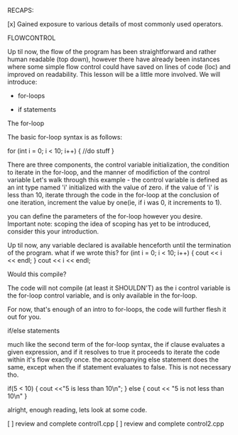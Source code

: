 RECAPS:

[x] Gained exposure to various details of most commonly used operators. 

FLOWCONTROL

Up til now, the flow of the program has been straightforward and rather human readable (top down), however there have already been instances where some
simple flow control could have saved on lines of code (loc) and improved on readability. This lesson will be a little more involved. We will introduce:


- for-loops

- if statements


The for-loop

The basic for-loop syntax is as follows:

for (int i = 0; i < 10; i++) {
	//do stuff
}

There are three components, the control variable initialization, the condition to iterate in the for-loop, and the manner of modifiction of the control variable
Let's walk through this example - 
the control variable is defined as an int type named 'i' initialized with the value of zero. 
if the value of 'i' is less than 10, iterate through the code in the for-loop
at the conclusion of one iteration, increment the value by one(ie, if i was 0, it increments to 1).

you can define the parameters of the for-loop however you desire.
Important note: scoping
the idea of scoping has yet to be introduced, consider this your introduction.

Up til now, any variable declared is available henceforth until the termination of the program. 
what if we wrote this?
for (int i = 0; i < 10; i++) {
	cout << i << endl;
}
cout << i << endl;

Would this compile?

The code will not compile (at least it SHOULDN'T) as the i control variable is the for-loop control variable, and is only available in the for-loop.

For now, that's enough of an intro to for-loops, the code will further flesh it out for you.

if/else statements

much like the second term of the for-loop syntax, the if clause evaluates a given expression, and if it resolves to true it proceeds to iterate the code within
it's flow exactly once. the accompanying else statement does the same, except when the if statement evaluates to false. This is not necessary tho.

if(5 < 10) {
cout <<"5 is less than 10\n";
}
else {
cout << "5 is not less than 10\n"
}

alright, enough reading, lets look at some code. 



[ ] review and complete control1.cpp 
[ ] review and complete control2.cpp


